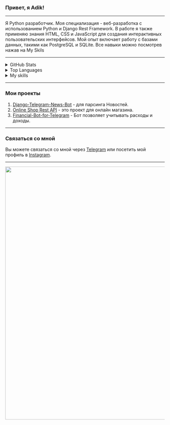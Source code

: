### Привет, я Adik!

---

Я Python разработчик. Моя специализация - веб-разработка с использованием Python и Django Rest Framework. В работе я также применяю знания HTML, CSS и JavaScript для создания интерактивных пользовательских интерфейсов. Мой опыт включает работу с базами данных, такими как PostgreSQL и SQLite. Все навыки можно посмотрев нажав на My Skils

---

<details>
  <summary>GitHub Stats</summary>
  <img src="https://github-readme-stats.vercel.app/api?username=Adik8712&theme=onedark&hide_border=true&include_all_commits=false&count_private=true" width="400px">
  <img src="https://github-readme-streak-stats.herokuapp.com/?user=Adik8712&theme=onedark&hide_border=true" width="400px">
</details>

<details>
  <summary>Top Languages</summary>
  <img src="https://github-readme-stats.vercel.app/api/top-langs/?username=Adik8712&theme=onedark&hide_border=true&include_all_commits=false&count_private=true&layout=compact" width="400px">
</details>

<details>
  <summary>My skills</summary>
    <table border="1">
      <tr>
          <td>
              <img src="https://img.shields.io/badge/javascript-%23323330.svg?style=for-the-badge&logo=javascript&logoColor=%23F7DF1E">
              <img src="https://img.shields.io/badge/git-%23F05033.svg?style=for-the-badge&logo=git&logoColor=white">
              <img src="https://img.shields.io/badge/html5-%23E34F26.svg?style=for-the-badge&logo=html5&logoColor=white">
              <img src="https://img.shields.io/badge/postgresql-%23316192.svg?style=for-the-badge&logo=postgresql&logoColor=white">
              <img src="https://img.shields.io/badge/linux-FCC624?style=for-the-badge&logo=linux&logoColor=black">
              <img src="https://img.shields.io/badge/python-3670A0?style=for-the-badge&logo=python&logoColor=ffdd54">
              <img src="https://img.shields.io/badge/node.js-%23323330.svg?style=for-the-badge&logo=node.js&logoColor=%23F7DF1E">
              <img src="https://img.shields.io/badge/rest-api-%231572B6.svg?style=for-the-badge">
              <img src="https://img.shields.io/badge/docker-%230db7ed.svg?style=for-the-badge&logo=docker&logoColor=white">
              <img src="https://img.shields.io/badge/api-%23096DD1.svg?style=for-the-badge">
              <img src="https://img.shields.io/badge/css3-%231572B6.svg?style=for-the-badge&logo=css3&logoColor=white">
              <img src="https://img.shields.io/badge/bootstrap-%23563D7C.svg?style=for-the-badge&logo=bootstrap&logoColor=white">
              <img src="https://img.shields.io/badge/django-%23092E20.svg?style=for-the-badge&logo=django&logoColor=white">
              <img src="https://img.shields.io/badge/sqlite-%2307405e.svg?style=for-the-badge&logo=sqlite&logoColor=white">
              <img src="https://img.shields.io/badge/postman-FF6C37?style=for-the-badge&logo=postman&logoColor=white">
              <img src="https://img.shields.io/badge/figma-%23F24E1E.svg?style=for-the-badge&logo=figma&logoColor=white">
              <img src="https://img.shields.io/badge/django_rest_framework-ff1709?style=for-the-badge&logo=django&logoColor=white&color=ff1709&labelColor=gray">
              <img src="https://img.shields.io/badge/mongodb-%234ea94b.svg?style=for-the-badge&logo=mongodb&logoColor=white">
              <img src="https://img.shields.io/badge/react_native-%23096DD1.svg?style=for-the-badge&logo=react&logoColor=white">
              <img src="https://img.shields.io/badge/frameworks-%23009639.svg?style=for-the-badge">
              <img src="https://img.shields.io/badge/github-%231572B6.svg?style=for-the-badge&logo=github&logoColor=white">
              <img src="https://img.shields.io/badge/database-%23009639.svg?style=for-the-badge">
              <img src="https://img.shields.io/badge/fastapi-005571?style=for-the-badge&logo=fastapi">
              <img src="https://img.shields.io/badge/dbeaver-0769AD?style=for-the-badge&logo=dbeaver&logoColor=white">
          </td>
      </tr>
  </table>
</details>

---

### Мои проекты

1. [Django-Telegram-News-Bot](https://github.com/Adik8712/Django-Telegram-News-Bot) - для парсинга Новостей.
2. [Online Shop Rest API](https://github.com/Adik8712/OnlineShopRestApiTwo) - это проект для онлайн магазина.
3. [Financial-Bot-for-Telegram](https://github.com/Adik8712/Financial-Bot-for-Telegram) - Бот позволяет учитывать расходы и доходы.

---

### Связаться со мной

Вы можете связаться со мной через [Telegram](https://t.me/AdikPy) или посетить мой профиль в [Instagram](https://instagram.com/adik.abashev).

---

<img src="https://github-profile-trophy.vercel.app/?username=Adik8712&theme=darkhub&no-frame=true&no-bg=false&margin-w=4" width="800px">
